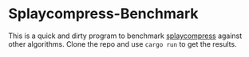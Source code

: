 # Splaycompress-Benchmark

This is a quick and dirty program to benchmark [splaycompress](https://github.com/BenWiederhake/splaycompress) against other algorithms. Clone the repo and use `cargo run` to get the results.
